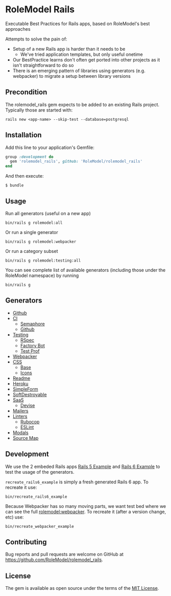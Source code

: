 # RoleModel Rails

Executable Best Practices for Rails apps, based on RoleModel's best approaches

Attempts to solve the pain of:

* Setup of a new Rails app is harder than it needs to be
  * We've tried application templates, but only useful onetime
* Our BestPractice learns don't often get ported into other projects as it isn't straightforward to do so
* There is an emerging pattern of libraries using generators (e.g. webpacker) to migrate a setup between library versions

## Precondition

The rolemodel_rails gem expects to be added to an existing Rails project. Typically those are started with:

```shell
rails new <app-name> --skip-test --database=postgresql
```

## Installation

Add this line to your application's Gemfile:

```ruby
group :development do
  gem 'rolemodel_rails', github: 'RoleModel/rolemodel_rails'
end
```

And then execute:

    $ bundle

## Usage

Run all generators (useful on a new app)

```shell
bin/rails g rolemodel:all
```

Or run a single generator

```shell
bin/rails g rolemodel:webpacker
```

Or run a category subset

```shell
bin/rails g rolemodel:testing:all
```

You can see complete list of available generators (including those under the RoleModel namespace) by running

```shell
bin/rails g
```

## Generators

* [Github](./lib/generators/rolemodel/github)
* [CI](./lib/generators/rolemodel/ci)
  * [Semaphore](./lib/generators/rolemodel/ci/semaphore)
  * [Github](./lib/generators/rolemodel/ci/github)
* [Testing](./lib/generators/rolemodel/testing)
  * [RSpec](./lib/generators/rolemodel/testing/rspec)
  * [Factory Bot](./lib/generators/rolemodel/testing/factory_bot)
  * [Test Prof](./lib/generators/rolemodel/testing/test_prof)
* [Webpacker](./lib/generators/rolemodel/webpacker)
* [CSS](./lib/generators/rolemodel/css)
  * [Base](./lib/generators/rolemodel/css/base)
  * [Icons](./lib/generators/rolemodel/css/icons)
* [Readme](./lib/generators/rolemodel/readme)
* [Heroku](./lib/generators/rolemodel/heroku)
* [SimpleForm](./lib/generators/rolemodel/simple_form)
* [SoftDestroyable](./lib/generators/rolemodel/soft_destroyable)
* [SaaS](./lib/generators/rolemodel/saas)
  * [Devise](./lib/generators/rolemodel/saas/devise)
* [Mailers](./lib/generators/rolemodel/mailers)
* [Linters](./lib/generators/rolemodel/linters)
  * [Rubocop](./lib/generators/rolemodel/linters/rubocop)
  * [ESLint](./lib/generators/rolemodel/linters/eslint)
* [Modals](./lib/generators/rolemodel/modals)
* [Source Map](./lib/generators/rolemodel/source_map)

## Development

We use the 2 embeded Rails apps [Rails 5 Example](./recreate_rails5_example) and [Rails 6 Example](./recreate_rails6_example) to test the usage of the generators.

`recreate_rails6_example` is simply a fresh generated Rails 6 app. To recreate it use:

```shell
bin/recreate_rails6_example
```

Because Webpacker has so many moving parts, we want test bed where we can see the full [rolemodel:webpacker](./lib/generators/rolemodel/webpacker). To recreate it (after a version change, etc) use:

```shell
bin/recreate_webpacker_example
```

## Contributing

Bug reports and pull requests are welcome on GitHub at https://github.com/RoleModel/rolemodel_rails.

## License

The gem is available as open source under the terms of the [MIT License](https://opensource.org/licenses/MIT).
